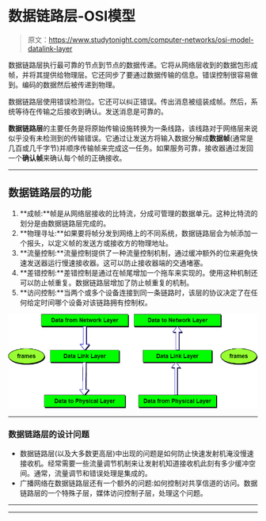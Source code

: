 # 数据链路层-OSI模型

> 原文：<https://www.studytonight.com/computer-networks/osi-model-datalink-layer>

数据链路层执行最可靠的节点到节点的数据传递。它将从网络层收到的数据包形成帧，并将其提供给物理层。它还同步了要通过数据传输的信息。错误控制很容易做到。编码的数据然后被传递到物理。

数据链路层使用错误检测位。它还可以纠正错误。传出消息被组装成帧。然后，系统等待在传输之后接收到确认。发送消息是可靠的。

**数据链路层**的主要任务是将原始传输设施转换为一条线路，该线路对于网络层来说似乎没有未检测到的传输错误。它通过让发送方将输入数据分解成**数据帧**(通常是几百或几千字节)并顺序传输帧来完成这一任务。如果服务可靠，接收器通过发回一个**确认帧**来确认每个帧的正确接收。

* * *

## 数据链路层的功能

1.  **成帧:**帧是从网络层接收的比特流，分成可管理的数据单元。这种比特流的划分是由数据链路层完成的。
2.  **物理寻址:**如果要将帧分发到网络上的不同系统，数据链路层会为帧添加一个报头，以定义帧的发送方或接收方的物理地址。
3.  **流量控制:**流量控制提供了一种流量控制机制，通过缓冲额外的位来避免快速发送器运行慢速接收器。这可以防止接收器端的交通堵塞。
4.  **差错控制:**差错控制是通过在帧尾增加一个拖车来实现的。使用这种机制还可以防止帧重复。数据链路层增加了防止帧重复的机制。
5.  **访问控制:**当两个或多个设备连接到同一条链路时，该层的协议决定了在任何给定时间哪个设备对该链路拥有控制权。

![Data Link Layer in ISO-OSI Model](img/88eb97a4652102677a4e543d6f0aace0.png)

* * *

### 数据链路层的设计问题

*   数据链路层(以及大多数更高层)中出现的问题是如何防止快速发射机淹没慢速接收机。经常需要一些流量调节机制来让发射机知道接收机此刻有多少缓冲空间。通常，流量调节和错误处理是集成的。
*   广播网络在数据链路层还有一个额外的问题:如何控制对共享信道的访问。数据链路层的一个特殊子层，媒体访问控制子层，处理这个问题。

* * *

* * *